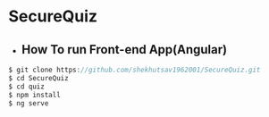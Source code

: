 # SecureQuiz
- ## How To run Front-end App(Angular)

```javascript
$ git clone https://github.com/shekhutsav1962001/SecureQuiz.git
$ cd SecureQuiz
$ cd quiz
$ npm install
$ ng serve 
```
